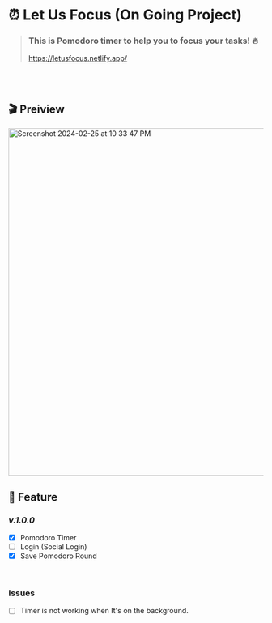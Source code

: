# ⏰ Let Us Focus (On Going Project)

> ### This is Pomodoro timer to help you to focus your tasks! 🔥
>
> https://letusfocus.netlify.app/
<br />

[//]: # (## 🔨 기술 스택 &#40;Tech stack&#41;)

[//]: # ()
[//]: # (<br />)

[//]: # ()
[//]: # (<p align="center">)

[//]: # (  <img src="https://user-images.githubusercontent.com/84328632/176751654-7ca0331f-efdb-4884-b328-a36a6ce60c9a.png" alt="tech-stack" width="60%">)

[//]: # (</p>)

<br />


## 🎬 Preiview
<img width="686" alt="Screenshot 2024-02-25 at 10 33 47 PM" src="https://github.com/cone26/pomo_client/assets/72402014/feca3cf8-248e-423c-acbb-ec55fe6c21dd">



[//]: # (  <br />)

[//]: # (  <p align="center">)

[//]: # (   <img src="https://user-images.githubusercontent.com/73643088/176643317-379e816c-4cf9-4ed2-a064-7670c0712255.gif" alt="home-responsive" width="50%">)

[//]: # (  </p>)

[//]: # (  <br />)

[//]: # (  <p align="center">)

[//]: # (    <img src="https://user-images.githubusercontent.com/73643088/176643292-3f424dee-37c6-436e-961f-2e8834abdcfd.gif" width="50%" alt="choose-product">)

[//]: # (  </p>)

<br />

## 📝 Feature

### _v.1.0.0_
- [x] Pomodoro Timer
- [ ] Login (Social Login) 
- [x] Save Pomodoro Round

<br />

### Issues
- [ ] Timer is not working when It's on the background.




<br />
